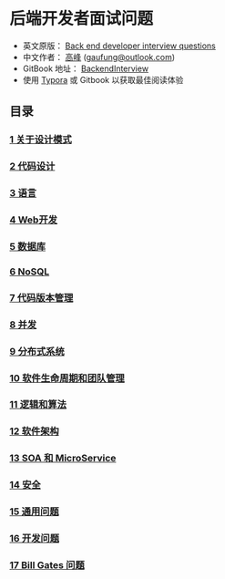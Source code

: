 # 后端开发者面试问题

- 英文原版： [Back end developer interview questions](https://github.com/arialdomartini/Back-End-Developer-Interview-Questions)
- 中文作者： [高峰](https://gaufung.github.com) (gaufung@outlook.com)
- GitBook 地址： [BackendInterview](https://fungkao.gitbook.io/backendinterview/)
- 使用 [Typora](https://www.typora.io) 或 Gitbook 以获取最佳阅读体验

## 目录

### [1 关于设计模式](./01关于设计模式/README.md)
### [2 代码设计](./02代码设计/README.md)
### [3 语言](./03语言/README.md)
### [4 Web开发](./04WEb开发/README.md)
### [5 数据库](./05数据库/README.md)
### [6 NoSQL](./06NoSQL/README.md)
### [7 代码版本管理](./07代码版本管理/README.md)
### [8 并发](./08并发/README.md)
### [9 分布式系统](./09分布式系统/README.md)
### [10 软件生命周期和团队管理](./10软件生命周期和团队管理/README.md)
### [11 逻辑和算法](./11逻辑和和算法/README.md)
### [12 软件架构](./12软件架构/README.md)
### [13 SOA 和 MicroService](./13SOA和MicroService/README.md)
### [14 安全](./14安全/README.md)
### [15 通用问题](./15通用问题/README.md)
### [16 开发问题](./16开发问题/README.md)
### [17 Bill Gates 问题](./17BillGates问题/README.md)